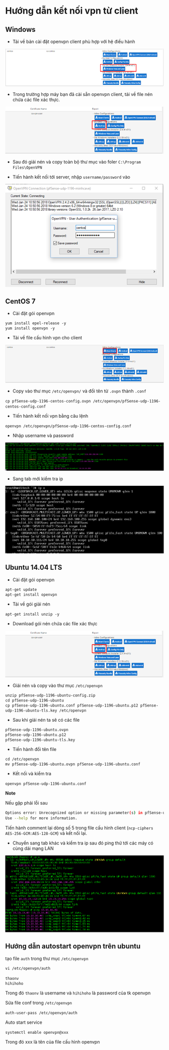 # Hướng dẫn kết nối vpn từ client

## Windows

- Tải về bản cài đặt openvpn client phù hợp với hệ điều hành

<img src="../images/48.png">

- Trong trường hợp máy bạn đã cài sẵn openvpn client, tải về file nén chứa các file xác thực.

<img src="../images/55.png">

- Sau đó giải nén và copy toàn bộ thư mục vào foler `C:\Program Files\OpenVPN`

- Tiến hành kết nối tới server, nhập `username/password` vào

<img src="../images/49.png">

## CentOS 7

- Cài đặt gói openvpn

```
yum install epel-release -y
yum install openvpn -y
```

- Tải về file cấu hình vpn cho client

<img src="../images/47.png">

- Copy vào thư mục `/etc/openvpn/` và đổi tên từ `.ovpn` thành `.conf`

`cp pfSense-udp-1196-centos-config.ovpn /etc/openvpn/pfSense-udp-1196-centos-config.conf`

- Tiến hành kết nối vpn bằng câu lệnh

`openvpn /etc/openvpn/pfSense-udp-1196-centos-config.conf`

- Nhập username và password

<img src="../images/50.png">

- Sang tab mới kiểm tra ip

<img src="../images/51.png">

## Ubuntu 14.04 LTS

- Cài đặt gói openvpn

```
apt-get update
apt-get install openvpn
```

- Tải về gói giải nén

`apt-get install unzip -y`

- Download gói nén chứa các file xác thực

<img src="../images/55.png">

- Giải nén và copy vào thư mục `/etc/openvpn`

```
unzip pfSense-udp-1196-ubuntu-config.zip
cd pfSense-udp-1196-ubuntu
cp pfSense-udp-1196-ubuntu.conf pfSense-udp-1196-ubuntu.p12 pfSense-udp-1196-ubuntu-tls.key /etc/openvpn
```

- Sau khi giải nén ta sẽ có các file

```
pfSense-udp-1196-ubuntu.ovpn
pfSense-udp-1196-ubuntu.p12
pfSense-udp-1196-ubuntu-tls.key
```

- Tiến hành đổi tên file

```
cd /etc/openvpn
mv pfSense-udp-1196-ubuntu.ovpn pfSense-udp-1196-ubuntu.conf
```

- Kết nối và kiểm tra

`openvpn pfSense-udp-1196-ubuntu.conf`

**Note**

Nếu gặp phải lỗi sau

``` sh
Options error: Unrecognized option or missing parameter(s) in pfSense-udp-1196-ubuntu.conf:5: ncp-ciphers (2.3.2)
Use --help for more information.
```

Tiến hành comment lại dòng số 5 trong file cấu hình client (`ncp-ciphers AES-256-GCM:AES-128-GCM`) và kết nối lại.

- Chuyển sang tab khác và kiểm tra ip sau đó ping thử tới các máy có cùng dải mạng LAN

<img src="../images/52.png">

## Hướng dẫn autostart openvpn trên ubuntu

tạo file `auth` trong thư mục `/etc/openvpn`

```
vi /etc/openvpn/auth

thaonv
hihihoho
```

Trong đó `thaonv` là username và `hihihoho` là password của tk openvpn

Sửa file conf trong `/etc/openvpn`

`auth-user-pass /etc/openvpn/auth`

Auto start service

`systemctl enable openvpn@xxx`

Trong đó xxx là tên của file cấu hình openvpn
